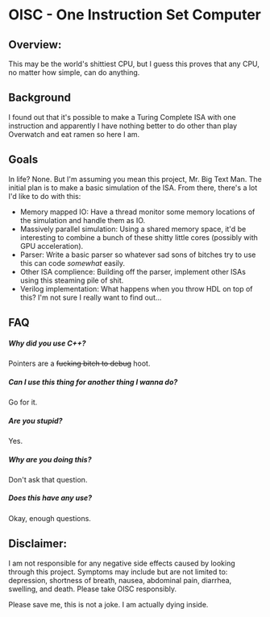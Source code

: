 # OISC - One Instruction Set Computer

## Overview:
This may be the world's shittiest CPU, but I guess this proves that any CPU, no matter how simple, can do anything.

## Background
I found out that it's possible to make a Turing Complete ISA with one instruction and apparently I have nothing better to do other than play Overwatch and eat ramen so here I am.

## Goals
In life? None. But I'm assuming you mean this project, Mr. Big Text Man.
The initial plan is to make a basic simulation of the ISA. From there, there's a lot I'd like to do with this:
* Memory mapped IO:
    Have a thread monitor some memory locations of the simulation and handle them as IO.
* Massively parallel simulation:
    Using a shared memory space, it'd be interesting to combine a bunch of these shitty little cores (possibly with GPU acceleration).
* Parser:
    Write a basic parser so whatever sad sons of bitches try to use this can code _somewhat_ easily.
* Other ISA complience:
    Building off the parser, implement other ISAs using this steaming pile of shit.
* Verilog implementation:
    What happens when you throw HDL on top of this? I'm not sure I really want to find out...

## FAQ
##### Why did you use C++?
Pointers are a ~~fucking bitch to debug~~ hoot.
##### Can I use this thing for another thing I wanna do?
Go for it.
##### Are you stupid?
Yes.
##### Why are you doing this?
Don't ask that question.
##### Does this have any use?
Okay, enough questions.


## Disclaimer:
I am not responsible for any negative side effects caused by looking through this project.
Symptoms may include but are not limited to: depression, shortness of breath, nausea, abdominal pain, diarrhea, swelling, and death.
Please take OISC responsibly.

Please save me, this is not a joke. I am actually dying inside.
